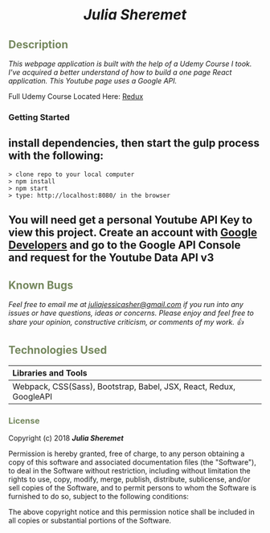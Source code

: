 # _<p align="center">Julia Sheremet</p>_

## <span style="color:#74875d;">Description</span>

_This webpage application is built with the help of a Udemy Course I took. I've acquired a better understand of how to build a one page React application. This Youtube page uses a Google API._

Full Udemy Course Located Here: [Redux](https://www.udemy.com/react-redux/)

### Getting Started
## install dependencies, then start the gulp process with the following:

```
> clone repo to your local computer
> npm install
> npm start
> type: http://localhost:8080/ in the browser
```
## You will need get a personal Youtube API Key to view this project. Create an account with <a href="https://developers.google.com/">Google Developers</a> and go to the Google API Console and request for the Youtube Data API v3


## <span style="color:#74875d;">Known Bugs</span>

_Feel free to email me at [juliajessicasher@gmail.com](mailto:juliajessicasher@gmail.com) if you run into any issues or have questions, ideas or concerns. Please enjoy and feel free to share your opinion, constructive criticism, or comments of my work. :+1:_

## <span style="color:#74875d;">Technologies Used</span>

| Libraries and Tools |
| :------------ |
| Webpack, CSS(Sass), Bootstrap, Babel, JSX, React, Redux, GoogleAPI |

### <span style="color:#74875d;">License</span>

Copyright (c) 2018 ****_Julia Sheremet_****

Permission is hereby granted, free of charge, to any person obtaining a copy of this software and associated documentation files (the "Software"), to deal in the Software without restriction, including without limitation the rights to use, copy, modify, merge, publish, distribute, sublicense, and/or sell copies of the Software, and to permit persons to whom the Software is furnished to do so, subject to the following conditions:

The above copyright notice and this permission notice shall be included in all copies or substantial portions of the Software.
